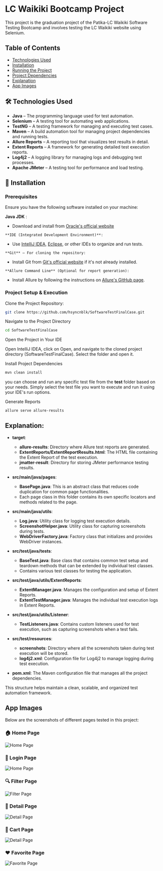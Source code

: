 # LC Waikiki Bootcamp Project

This project is the graduation project of the Patika-LC Waikiki Software Testing Bootcamp and involves testing the LC Waikiki website using Selenium.

## Table of Contents

- [Technologies Used](#technologies-used)
- [Installation](#installation)
- [Running the Project](#running-the-project)
- [Project Dependencies](#project-dependencies)
- [Explanation](#explanation)
- [App Images](#app-images)

## 🛠 Technologies Used

- **Java** – The programming language used for test automation.  
- **Selenium** – A testing tool for automating web applications.  
- **TestNG** – A testing framework for managing and executing test cases.  
- **Maven** – A build automation tool for managing project dependencies and running tests.   
- **Allure Reports** – A reporting tool that visualizes test results in detail.  
- **Extent Reports** – A framework for generating detailed test execution reports.  
- **Log4j2** – A logging library for managing logs and debugging test processes.  
- **Apache JMeter** – A testing tool for performance and load testing.  


## 🚀 Installation

### Prerequisites

Ensure you have the following software installed on your machine:

   **Java JDK** :
   - Download and install from [Oracle's official website](https://www.oracle.com/tr/java/technologies/downloads/) 
   
    **IDE (Integrated Development Environment)**:
   -  Use [IntelliJ IDEA](https://www.jetbrains.com/idea/download/?section=windows), [Eclipse](https://www.eclipse.org/downloads/), or other IDEs to organize and run tests.

    **Git** – For cloning the repository:
   - Install Git from [Git's official website](https://git-scm.com/) if it's not already installed.

    **Allure Command Line** (Optional for report generation):
   - Install Allure by following the instructions on [Allure's GitHub page](https://github.com/allure-framework/allure2).


### Project Setup & Execution

Clone the Project Repository:

 ```bash
git clone https://github.com/hsyncnblk/SoftwareTestFinalCase.git
```

Navigate to the Project Directory

 ```bash
cd SoftwareTestFinalCase
```

Open the Project in Your IDE

Open IntelliJ IDEA, click on Open, and navigate to the cloned project directory (SoftwareTestFinalCase). Select the folder and open it.

Install Project Dependencies
 ```bash
mvn clean install
 ```

 you can choose and run any specific test file from the **test** folder based on your needs. Simply select the test file you want to execute and run it using your IDE's run options.

 Generate Reports 
 ```bash
 allure serve allure-results
```


## Explanation:

- **target**:
  - **allure-results**: Directory where Allure test reports are generated.
  - **ExtentReports/ExtentReportResults.html**: The HTML file containing the Extent Report of the test execution.
  - **jmatter-result**: Directory for storing JMeter performance testing results.

- **src/main/java/pages**:
  - **BasePage.java**: This is an abstract class that reduces code duplication for common page functionalities.
  - Each page class in this folder contains its own specific locators and methods related to the page.

- **src/main/java/utils**:
  - **Log.java**: Utility class for logging test execution details.
  - **ScreenshotHelper.java**: Utility class for capturing screenshots during tests.
  - **WebDriverFactory.java**: Factory class that initializes and provides WebDriver instances.

- **src/test/java/tests**:
  - **BaseTest.java**: Base class that contains common test setup and teardown methods that can be extended by individual test classes.
  - Contains various test classes for testing the application.

- **src/test/java/utils/ExtentReports**:
  - **ExtentManager.java**: Manages the configuration and setup of Extent Reports.
  - **ExtentTestManager.java**: Manages the individual test execution logs in Extent Reports.

- **src/test/java/utils/Listener**:
  - **TestListeners.java**: Contains custom listeners used for test execution, such as capturing screenshots when a test fails.

- **src/test/resources**:
  - **screenshots**: Directory where all the screenshots taken during test execution will be stored.
  - **log4j2.xml**: Configuration file for Log4j2 to manage logging during test execution.


- **pom.xml**: The Maven configuration file that manages all the project dependencies.

This structure helps maintain a clean, scalable, and organized test automation framework.





## App Images


Below are the screenshots of different pages tested in this project:

### 🏠 Home Page
![Home Page](src/test/resources/screenshots/home.png)

### 🔐 Login Page
![Home Page](src/test/resources/screenshots/login.png)

### 🔍 Filter Page
![Filter Page](src/test/resources/screenshots/filter.png)

### 📄 Detail Page
![Detail Page](src/test/resources/screenshots/detail.png)

### 🛒 Cart Page
![Detail Page](src/test/resources/screenshots/cart.png)

### ❤️ Favorite Page
![Favorite Page](src/test/resources/screenshots/favorite.png)






